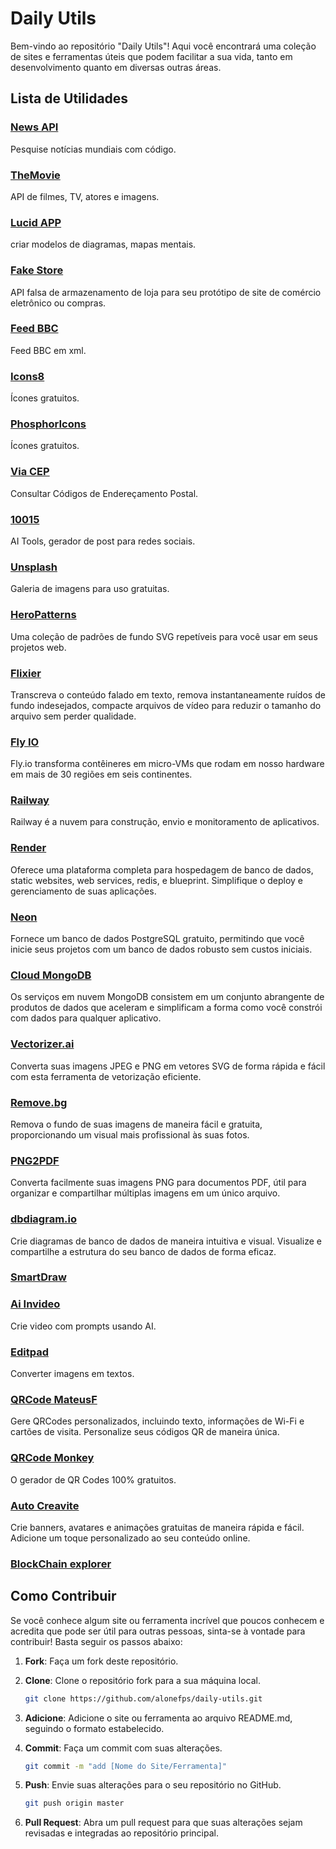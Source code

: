 # Daily Utils

Bem-vindo ao repositório "Daily Utils"! Aqui você encontrará uma coleção de sites e ferramentas úteis que podem facilitar a sua vida, tanto em desenvolvimento quanto em diversas outras áreas.

## Lista de Utilidades

### [News API](https://newsapi.org)

Pesquise notícias mundiais com código.

### [TheMovie](https://developer.themoviedb.org/docs)

API de filmes, TV, atores e imagens.

### [Lucid APP](https://lucid.app)

criar modelos de diagramas, mapas mentais.

### [Fake Store](https://fakestoreapi.com)

API falsa de armazenamento de loja para seu protótipo de site de comércio eletrônico ou compras.

### [Feed BBC](https://feeds.bbci.co.uk/portuguese/rss.xml)

Feed BBC em xml.

### [Icons8](https://icons8.com.br)

Ícones gratuitos.

### [PhosphorIcons](https://phosphoricons.com)

Ícones gratuitos.

### [Via CEP](https://viacep.com.br)

Consultar Códigos de Endereçamento Postal.

### [10015](https://10015.io)

AI Tools, gerador de post para redes sociais.

### [Unsplash](https://unsplash.com/pt-br)

Galeria de imagens para uso gratuitas.

### [HeroPatterns](https://heropatterns.com)

Uma coleção de padrões de fundo SVG repetíveis para você usar em seus projetos web.

### [Flixier](https://editor.flixier.com/tools/all-tools)

Transcreva o conteúdo falado em texto, remova instantaneamente ruídos de fundo indesejados, compacte arquivos de vídeo para reduzir o tamanho do arquivo sem perder qualidade.

### [Fly IO](https://fly.io)

Fly.io transforma contêineres em micro-VMs que rodam em nosso hardware em mais de 30 regiões em seis continentes.

### [Railway](https://railway.app)

Railway é a nuvem para construção, envio e monitoramento de aplicativos.

### [Render](https://render.com)

Oferece uma plataforma completa para hospedagem de banco de dados, static websites, web services, redis, e blueprint. Simplifique o deploy e gerenciamento de suas aplicações.

### [Neon](https://neon.tech)

Fornece um banco de dados PostgreSQL gratuito, permitindo que você inicie seus projetos com um banco de dados robusto sem custos iniciais.

### [Cloud MongoDB](https://cloud.mongodb.com)

Os serviços em nuvem MongoDB consistem em um conjunto abrangente de produtos de dados que aceleram e simplificam a forma como você constrói com dados para qualquer aplicativo.

### [Vectorizer.ai](https://vectorizer.ai)

Converta suas imagens JPEG e PNG em vetores SVG de forma rápida e fácil com esta ferramenta de vetorização eficiente.

### [Remove.bg](https://www.remove.bg/pt-br)

Remova o fundo de suas imagens de maneira fácil e gratuita, proporcionando um visual mais profissional às suas fotos.

### [PNG2PDF](https://png2pdf.com/pt/)

Converta facilmente suas imagens PNG para documentos PDF, útil para organizar e compartilhar múltiplas imagens em um único arquivo.

### [dbdiagram.io](https://dbdiagram.io)

Crie diagramas de banco de dados de maneira intuitiva e visual. Visualize e compartilhe a estrutura do seu banco de dados de forma eficaz.

### [SmartDraw](https://app.smartdraw.com/?nsu=1)

### [Ai Invideo](https://ai.invideo.io)

Crie video com prompts usando AI.

### [Editpad](https://www.editpad.org/tool/br/imagem-em-texto)

Converter imagens em textos.

### [QRCode MateusF](https://qrcode.mateusf.com)

Gere QRCodes personalizados, incluindo texto, informações de Wi-Fi e cartões de visita. Personalize seus códigos QR de maneira única.

### [QRCode Monkey](https://www.qrcode-monkey.com/pt/#sms)

O gerador de QR Codes 100% gratuitos.

### [Auto Creavite](https://auto.creavite.co)

Crie banners, avatares e animações gratuitas de maneira rápida e fácil. Adicione um toque personalizado ao seu conteúdo online.

### [BlockChain explorer](https://www.blockchain.com/pt/explorer)

## Como Contribuir

Se você conhece algum site ou ferramenta incrível que poucos conhecem e acredita que pode ser útil para outras pessoas, sinta-se à vontade para contribuir! Basta seguir os passos abaixo:

1. **Fork**: Faça um fork deste repositório.

2. **Clone**: Clone o repositório fork para a sua máquina local.

   ```bash
   git clone https://github.com/alonefps/daily-utils.git
   ```

3. **Adicione**: Adicione o site ou ferramenta ao arquivo README.md, seguindo o formato estabelecido.

4. **Commit**: Faça um commit com suas alterações.

   ```bash
   git commit -m "add [Nome do Site/Ferramenta]"
   ```

5. **Push**: Envie suas alterações para o seu repositório no GitHub.

   ```bash
   git push origin master
   ```

6. **Pull Request**: Abra um pull request para que suas alterações sejam revisadas e integradas ao repositório principal.
